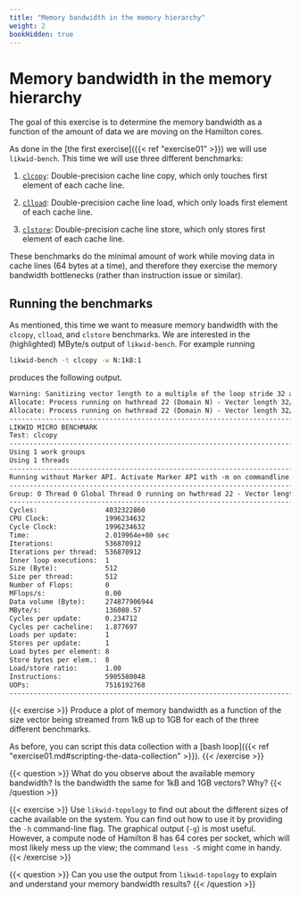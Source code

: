 ```yaml
---
title: "Memory bandwidth in the memory hierarchy"
weight: 2
bookHidden: true
---
```


# Memory bandwidth in the memory hierarchy

The goal of this exercise is to determine the memory bandwidth as a function of
the amount of data we are moving on the Hamilton cores.

As done in the [the first exercise]({{< ref "exercise01" >}}) we will use
`likwid-bench`. This time we will use three different benchmarks:

1. [`clcopy`](https://github.com/RRZE-HPC/likwid/blob/master/bench/x86-64/clcopy.ptt):
   Double-precision cache line copy, which only touches first element of each cache line.

2. [`clload`](https://github.com/RRZE-HPC/likwid/blob/master/bench/x86-64/clload.ptt):
   Double-precision cache line load, which only loads first element of each cache
   line.
3. [`clstore`](https://github.com/RRZE-HPC/likwid/blob/master/bench/x86-64/clstore.ptt):
   Double-precision cache line store, which only stores first element of each cache
   line.

These benchmarks do the minimal amount of work while moving data in cache lines
(64 bytes at a time), and therefore they exercise the memory bandwidth
bottlenecks (rather than instruction issue or similar).

## Running the benchmarks

As mentioned, this time we want to measure memory bandwidth with the
`clcopy`, `clload`, and `clstore`
benchmarks. We are interested in the (highlighted) MByte/s output of
`likwid-bench`. For example running
```sh
likwid-bench -t clcopy -w N:1kB:1
```
produces the following output.

```txt {linenos=false,hl_lines=[27]}
Warning: Sanitizing vector length to a multiple of the loop stride 32 and thread count 1 from 62 elements (496 bytes) to 32 elements (256 bytes)
Allocate: Process running on hwthread 22 (Domain N) - Vector length 32/256 Offset 0 Alignment 512
Allocate: Process running on hwthread 22 (Domain N) - Vector length 32/256 Offset 0 Alignment 512
--------------------------------------------------------------------------------
LIKWID MICRO BENCHMARK
Test: clcopy
--------------------------------------------------------------------------------
Using 1 work groups
Using 1 threads
--------------------------------------------------------------------------------
Running without Marker API. Activate Marker API with -m on commandline.
--------------------------------------------------------------------------------
Group: 0 Thread 0 Global Thread 0 running on hwthread 22 - Vector length 32 Offset 0
--------------------------------------------------------------------------------
Cycles:                 4032322860
CPU Clock:              1996234632
Cycle Clock:            1996234632
Time:                   2.019964e+00 sec
Iterations:             536870912
Iterations per thread:  536870912
Inner loop executions:  1
Size (Byte):            512
Size per thread:        512
Number of Flops:        0
MFlops/s:               0.00
Data volume (Byte):     274877906944
MByte/s:                136080.57
Cycles per update:      0.234712
Cycles per cacheline:   1.877697
Loads per update:       1
Stores per update:      1
Load bytes per element: 8
Store bytes per elem.:  8
Load/store ratio:       1.00
Instructions:           5905580048
UOPs:                   7516192768
--------------------------------------------------------------------------------
```

{{< exercise >}}
Produce a plot of memory bandwidth as a function of the size vector
being streamed from 1kB up to 1GB for each of the three different
benchmarks.

As before, you can script this data collection with a [bash loop]({{<
ref "exercise01.md#scripting-the-data-collection" >}}).
{{< /exercise >}}

{{< question >}}
What do you observe about the available memory bandwidth?
Is the bandwidth the same for 1kB and 1GB vectors? Why?
{{< /question >}}

{{< exercise >}}
Use `likwid-topology` to find out about the
different sizes of cache available on the system. You can find
out how to use it by providing the `-h`
command-line flag. The graphical output (`-g`) is most useful. However, a
compute node of Hamilton 8 has 64 cores per socket, which will most likely mess
up the view; the command `less -S` might come in handy.
{{< /exercise >}}

{{< question >}}
Can you use the output from `likwid-topology` to explain and
understand your memory bandwidth results?
{{< /question >}}
